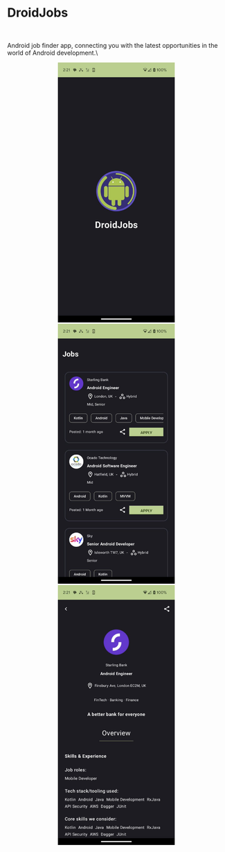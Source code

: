 <h1>DroidJobs</h1><br>

Android job finder app, connecting you with the latest opportunities in the world of Android development.\


<p align="center">
  <img src="readme_images/splash.png" height=600>
  <img src="readme_images/jobs.png" height=600>
  <img src="readme_images/job-detail.png" height=600>
</p>
